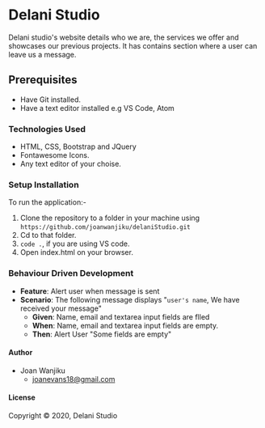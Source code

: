 # Delani Studio
Delani studio's website details who we are, the services we offer and showcases our previous projects. It has contains section where a user can leave us a message.

## Prerequisites
- Have Git installed.
- Have a text editor installed e.g VS Code, Atom
### Technologies Used
- HTML, CSS, Bootstrap and JQuery
- Fontawesome Icons.
- Any text editor of your choise.
### Setup Installation
To run the application:-
1. Clone the repository to a folder in your machine using `https://github.com/joanwanjiku/delaniStudio.git`
2. Cd to that folder.
3. `code .`, if you are using VS code.
4. Open index.html on your browser.
### Behaviour Driven Development
- **Feature**: Alert user when message is sent
- **Scenario**: The following message displays "`user's name`, We have received your message"
   - **Given**: Name, email and textarea input fields are flled
   - **When**: Name, email and textarea input fields are empty.
   - **Then**: Alert User "Some fields are empty"

#### Author
- Joan Wanjiku
    - joanevans18@gmail.com
#### License
Copyright &copy; 2020, Delani Studio
